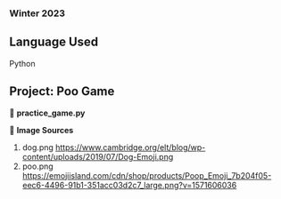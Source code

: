 ### Winter 2023

## Language Used
Python

## Project: Poo Game
📌 **practice_game.py**

📌 **Image Sources**
1. dog.png https://www.cambridge.org/elt/blog/wp-content/uploads/2019/07/Dog-Emoji.png
2. poo.png https://emojiisland.com/cdn/shop/products/Poop_Emoji_7b204f05-eec6-4496-91b1-351acc03d2c7_large.png?v=1571606036
